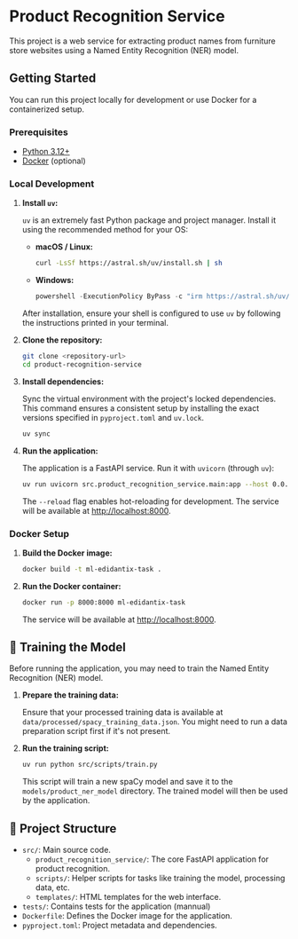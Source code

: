 # Product Recognition Service

This project is a web service for extracting product names from furniture store websites using a Named Entity Recognition (NER) model.

## Getting Started

You can run this project locally for development or use Docker for a containerized setup.

### Prerequisites

- [Python 3.12+](https://www.python.org/)
- [Docker](https.://www.docker.com/) (optional)

### Local Development

1.  **Install `uv`:**

    `uv` is an extremely fast Python package and project manager. Install it using the recommended method for your OS:

    -   **macOS / Linux:**
        ```bash
        curl -LsSf https://astral.sh/uv/install.sh | sh
        ```
    -   **Windows:**
        ```powershell
        powershell -ExecutionPolicy ByPass -c "irm https://astral.sh/uv/install.ps1 | iex"
        ```
    After installation, ensure your shell is configured to use `uv` by following the instructions printed in your terminal.

2.  **Clone the repository:**
    ```bash
    git clone <repository-url>
    cd product-recognition-service
    ```

3.  **Install dependencies:**

    Sync the virtual environment with the project's locked dependencies. This command ensures a consistent setup by installing the exact versions specified in `pyproject.toml` and `uv.lock`.
    
    ```bash
    uv sync
    ```

4.  **Run the application:**

    The application is a FastAPI service. Run it with `uvicorn` (through `uv`):

    ```bash
    uv run uvicorn src.product_recognition_service.main:app --host 0.0.0.0 --port 8000 --reload
    ```
    The `--reload` flag enables hot-reloading for development. The service will be available at [http://localhost:8000](http://localhost:8000).

### Docker Setup

1.  **Build the Docker image:**
    ```bash
    docker build -t ml-edidantix-task .
    ```

2.  **Run the Docker container:**
    ```bash
    docker run -p 8000:8000 ml-edidantix-task
    ```
    The service will be available at [http://localhost:8000](http://localhost:8000).

## 🧠 Training the Model

Before running the application, you may need to train the Named Entity Recognition (NER) model.

1.  **Prepare the training data:**
    
    Ensure that your processed training data is available at `data/processed/spacy_training_data.json`. You might need to run a data preparation script first if it's not present.

2.  **Run the training script:**
    ```bash
    uv run python src/scripts/train.py
    ```
    This script will train a new spaCy model and save it to the `models/product_ner_model` directory. The trained model will then be used by the application.

## 📂 Project Structure

-   `src/`: Main source code.
    -   `product_recognition_service/`: The core FastAPI application for product recognition.
    -   `scripts/`: Helper scripts for tasks like training the model, processing data, etc.
    -   `templates/`: HTML templates for the web interface.
-   `tests/`: Contains tests for the application (mannual)
-   `Dockerfile`: Defines the Docker image for the application.
-   `pyproject.toml`: Project metadata and dependencies.